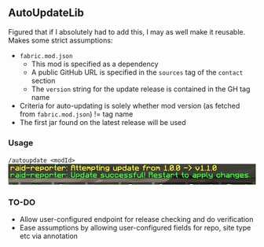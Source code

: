 ## AutoUpdateLib
Figured that if I absolutely had to add this, I may as well make it reusable.
Makes some strict assumptions:
- `fabric.mod.json`
  - This mod is specified as a dependency
  - A public GitHub URL is specified in the `sources` tag of the `contact` section
  - The `version` string for the update release is contained in the GH tag name
- Criteria for auto-updating is solely whether mod version (as fetched from `fabric.mod.json`) != tag name
- The first jar found on the latest release will be used

### Usage
`/autoupdate <modId>`<br>
![img.png](src/main/resources/assets/autoupdatelib/teaser.png)


### TO-DO
- Allow user-configured endpoint for release checking and do verification
- Ease assumptions by allowing user-configured fields for repo, site type etc via annotation
